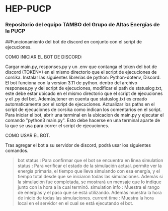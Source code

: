 # HEP-PUCP

### Repositorio del equipo TAMBO del Grupo de Altas Energías de la PUCP

##Funcionamiento del bot de discord en conjunto con el script de ejecuciones.

COMO INICIAR EL BOT DE DISCORD:

Cargar main.py, responses.py y un .env que contanga el token del bot de discord (TOKEN=) en el mismo directorio que el script de ejecuciones de corsika.
Instalar las siguientes librerias de python: Python-dotenv, Discord. El bot funciona con la version 3.11 de python.
dentro del archivo responses.py y del script de ejecuciones, modificar el path de statuslog.txt, este debe estar ubicado en el mismo directorio que el script de ejecuciones y el .py del bot. Además,tener en cuenta que statuslog.txt es creado automaticamente por el script de ejecuciones.
Actualizar los paths en el script de ejecuciones de corsika como indican los comentarios en el script.
Para iniciar el bot, abrir una terminal en la ubicacion de main.py y ejecutar el comando "python3 main.py". Esto debe hacerse en una terminal aparte de la que se usa para correr el script de ejecuciones. 

COMO USAR EL BOT.

Tras agregar el bot a su servidor de discord, podrá usar los siguientes comandos.
>bot status           : Para confirmar que el bot se encuentra en linea
>simulation status    : Para verificar el estado de la simulación actual. permite ver la energía primaria, el tiempo que lleva simulando con esa energía, y el tiempo total desde que se iniciaron todas las simulaciones. Además si la simulación fue completada, se mostrará un mensaje que lo indique junto con la hora a la cual terminó.
>simulation info      : Muestra el rango de energías y el paso que se está utilizando. Además muestra la hora de inicio de todas las simulaciones.
>current time         : Muestra la hora local en el servidor en el cual se está ejecutando el bot.
